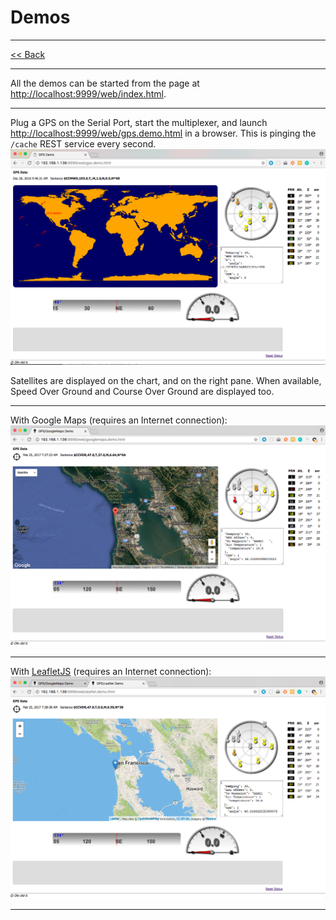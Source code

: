 # Demos

---

[<< Back](./README.md)

---

All the demos can be started from the page at [http://localhost:9999/web/index.html](http://localhost:9999/web/index.html).

---

Plug a GPS on the Serial Port, start the multiplexer, and launch [http://localhost:9999/web/gps.demo.html](http://localhost:9999/web/gps.demo.html) in a browser.
This is pinging the `/cache` REST service every second.
![GPS Demo](./docimages/gps.demo.png "GPS Demo")

Satellites are displayed on the chart, and on the right pane.
When available, Speed Over Ground and Course Over Ground are displayed too.

---

With Google Maps (requires an Internet connection):
![GPS Demo, google maps](./docimages/googlemaps.png "GPS Demo with Google Maps")

---

With [LeafletJS](http://leafletjs.com) (requires an Internet connection):
![GPS Demo, LeafletJS](./docimages/leaflet.png "GPS Demo with LeafletJS")

---
